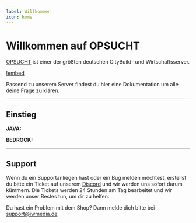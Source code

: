 ```yaml
---
label: Willkommen
icon: home
---
```

# Willkommen auf OPSUCHT

[OPSUCHT](https://opsucht.net/) ist einer der größten deutschen CityBuild- und Wirtschaftsserver. 

[!embed](https://www.youtube.com/embed/h-tlt6z7Tjc)

Passend zu unserem Server findest du hier eine Dokumentation um alle deine Frage zu klären.

---

## Einstieg

**JAVA:**

**BEDROCK:**

---

## Support

Wenn du ein Supportanliegen hast oder ein Bug melden möchtest, erstellst du bitte ein Ticket auf unserem [Discord](https://discord.gg/opsucht/) und wir werden uns sofort darum kümmern. Die Tickets werden 24 Stunden am Tag bearbeitet und wir werden unser Bestes tun, um dir zu helfen.

Du hast ein Problem mit dem Shop? Dann melde dich bitte bei support@iwmedia.de
